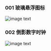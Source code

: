### 001 玻璃悬浮图标

![image text](https://raw.githubusercontent.com/fafa123hua/img-folder/master/001%E7%8E%BB%E7%92%83%E6%82%AC%E6%B5%AE.gif)



### 002 倒影数字时钟

![image text](https://raw.githubusercontent.com/fafa123hua/img-folder/master/002%E6%95%B0%E5%AD%97%E6%97%B6%E9%92%9F.gif)